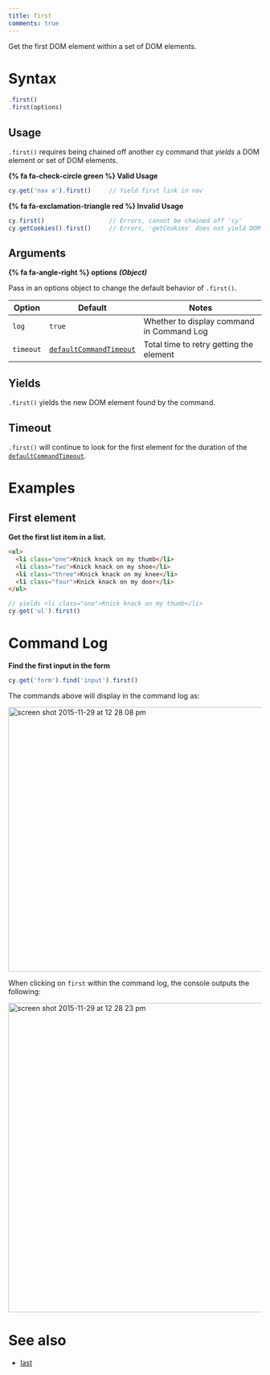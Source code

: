 ```yaml
---
title: first
comments: true
---
```


Get the first DOM element within a set of DOM elements.

# Syntax

```javascript
.first()
.first(options)
```

## Usage

`.first()` requires being chained off another cy command that *yields* a DOM element or set of DOM elements.

**{% fa fa-check-circle green %} Valid Usage**

```javascript
cy.get('nav a').first()     // Yield first link in nav
```

**{% fa fa-exclamation-triangle red %} Invalid Usage**

```javascript
cy.first()                  // Errors, cannot be chained off 'cy'
cy.getCookies().first()     // Errors, 'getCookies' does not yield DOM element
```

## Arguments

**{% fa fa-angle-right %} options**  ***(Object)***

Pass in an options object to change the default behavior of `.first()`.

Option | Default | Notes
--- | --- | ---
`log` | `true` | Whether to display command in Command Log
`timeout` | [`defaultCommandTimeout`](https://on.cypress.io/guides/configuration#timeouts) | Total time to retry getting the element

## Yields

`.first()` yields the new DOM element found by the command.

## Timeout

`.first()` will continue to look for the first element for the duration of the [`defaultCommandTimeout`](https://on.cypress.io/guides/configuration#timeouts).

# Examples

## First element

**Get the first list item in a list.**

```html
<ul>
  <li class="one">Knick knack on my thumb</li>
  <li class="two">Knick knack on my shoe</li>
  <li class="three">Knick knack on my knee</li>
  <li class="four">Knick knack on my door</li>
</ul>
```

```javascript
// yields <li class="one">Knick knack on my thumb</li>
cy.get('ul').first()
```

# Command Log

**Find the first input in the form**

```javascript
cy.get('form').find('input').first()
```

The commands above will display in the command log as:

<img width="527" alt="screen shot 2015-11-29 at 12 28 08 pm" src="https://cloud.githubusercontent.com/assets/1271364/11458770/d9439ee6-9694-11e5-8754-b2641ba44883.png">

When clicking on `first` within the command log, the console outputs the following:

<img width="616" alt="screen shot 2015-11-29 at 12 28 23 pm" src="https://cloud.githubusercontent.com/assets/1271364/11458771/db8cb516-9694-11e5-86c2-cf3bbb9a666d.png">

# See also

- [last](https://on.cypress.io/api/last)
